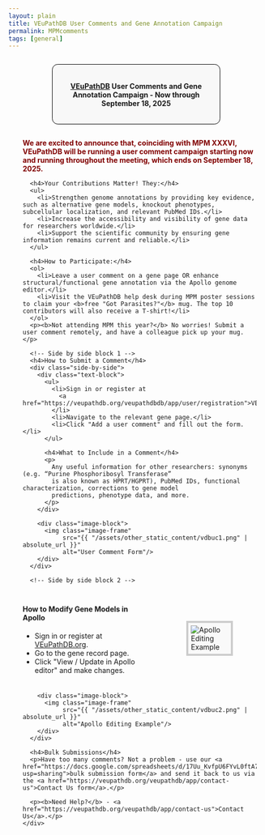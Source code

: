 ```yaml
---
layout: plain
title: VEuPathDB User Comments and Gene Annotation Campaign
permalink: MPMcomments
tags: [general]
---
```

<style>
  h1 {
    font-size: 2.5em;
  }
  div.contents {
    margin-left: 1em;
    margin-bottom: 3em;
  }
  div.workshop {
    margin: 2em 1em;
  }
  details summary, details ul {
    margin-top: 1em;
  }
  details summary {
    font-size: 120%;
    color: #069;
  }
  details p, details table {
    margin-left: 2em;
  }
  details table {
    margin-right: 6em;
  }
  table {
    margin-top: 1em;
    border-collapse: collapse;
  }
  tr.break td {
    background-color: #DCDCDC;
  }
  table.hor-minimalist-a {
    text-align: left;
  }
  table.hor-minimalist-a th {
    font-size: 110%;
    font-weight: 400;
    color: #039;
    border-bottom: 2px solid #6678b1;
    padding: 0.5em;
    text-align: left;
  }
  table.hor-minimalist-a tr {
    border-bottom: 1px solid #ddd;
  }
  table.hor-minimalist-a tr:hover td {
    color: #039; 
  }
  table.hor-minimalist-a td {
    color: #669; 
    padding: 0.5em;
    vertical-align: middle;
  }
  div.centered-title {
    border: 1px solid black;
    border-radius: 0.8em;
    text-align: center;
    margin: 2em auto;
    background: #F8F8F8;
    padding: 1em;
    max-width: 60%;
  }
  .image-frame {
    border: 4px solid #ccc;
    padding: 5px;
    background: #f9f9f9;
    display: block;
    margin: 1em auto;
    max-width: 100%;
  }

  /* Side-by-side layout */
  .side-by-side {
    display: flex;
    align-items: center; /* center image with text */
    gap: 2em;
    margin: 1.5em 0;
  }
  .side-by-side .text-block {
  flex: 1;
  max-width: 700px; /* keep text readable */
}
  .side-by-side .image-block {
    flex-shrink: 0;
  }
  .side-by-side img {
    max-width: 40%; /* adjust size here */
    height: auto;
  }
  @media (max-width: 700px) {
    .side-by-side {
      flex-direction: column;
      align-items: flex-start;
    }
    .side-by-side img {
      max-width: 100%;
      margin: 1em auto;
    }
  }
</style>

<div class="static-content">
  <div class="centered-title">     
    <h4><a href="https://veupathdb.org">VEuPathDB</a> User Comments and Gene Annotation Campaign - Now through September 18, 2025</h4>
  </div>

  <div class="contents">
    <div class="workshop">
      <p style="color: maroon;"><b>We are excited to announce that, coinciding with MPM XXXVI, VEuPathDB will be running a user comment campaign starting now and running throughout the meeting, which ends on September 18, 2025.</b></p>
      
      <h4>Your Contributions Matter! They:</h4>
      <ul>
        <li>Strengthen genome annotations by providing key evidence, such as alternative gene models, knockout phenotypes, subcellular localization, and relevant PubMed IDs.</li>
        <li>Increase the accessibility and visibility of gene data for researchers worldwide.</li>
        <li>Support the scientific community by ensuring gene information remains current and reliable.</li>
      </ul>
   
      <h4>How to Participate:</h4>
      <ol>
        <li>Leave a user comment on a gene page OR enhance structural/functional gene annotation via the Apollo genome editor.</li>
        <li>Visit the VEuPathDB help desk during MPM poster sessions to claim your <b>free "Got Parasites?"</b> mug. The top 10 contributors will also receive a T-shirt!</li>
      </ol>
      <p><b>Not attending MPM this year?</b> No worries! Submit a user comment remotely, and have a colleague pick up your mug.</p>

      <!-- Side by side block 1 -->
      <h4>How to Submit a Comment</h4>
      <div class="side-by-side">
        <div class="text-block">
          <ul>
            <li>Sign in or register at 
              <a href="https://veupathdb.org/veupathdbdb/app/user/registration">VEuPathDB.org</a>.
            </li>
            <li>Navigate to the relevant gene page.</li>
            <li>Click "Add a user comment" and fill out the form.</li>
          </ul>

          <h4>What to Include in a Comment</h4>
          <p>
            Any useful information for other researchers: synonyms (e.g. “Purine Phosphoribosyl Transferase” 
            is also known as HPRT/HGPRT), PubMed IDs, functional characterization, corrections to gene model 
            predictions, phenotype data, and more.
          </p>
        </div>

        <div class="image-block">
          <img class="image-frame" 
               src="{{ "/assets/other_static_content/vdbuc1.png" | absolute_url }}" 
               alt="User Comment Form"/>
        </div>
      </div>

      <!-- Side by side block 2 -->
<div class="side-by-side">
  <div class="text-block">
    <h4>How to Modify Gene Models in Apollo</h4>
    <ul>
      <li>Sign in or register at 
        <a href="https://veupathdb.org/veupathdbdb/app/user/registration">VEuPathDB.org</a>.
      </li>
      <li>Go to the gene record page.</li>
      <li>Click "View / Update in Apollo editor" and make changes.</li>
    </ul>
  </div>

  <div class="image-block">
    <img class="image-frame" 
         src="{{ "/assets/other_static_content/vdbuc2.png" | absolute_url }}" 
         alt="Apollo Editing Example"/>
  </div>
</div>

        <div class="image-block">
          <img class="image-frame" 
               src="{{ "/assets/other_static_content/vdbuc2.png" | absolute_url }}" 
               alt="Apollo Editing Example"/>
        </div>
      </div>
    
      <h4>Bulk Submissions</h4>
      <p>Have too many comments? Not a problem - use our <a href="https://docs.google.com/spreadsheets/d/17Uu_KvfpU6FYvL0ftA7zSt1fK7OinDRZp6Dng_RPH7Y/edit?usp=sharing">bulk submission form</a> and send it back to us via the <a href="https://veupathdb.org/veupathdb/app/contact-us">Contact Us form</a>.</p>
      
      <p><b>Need Help?</b> - <a href="https://veupathdb.org/veupathdb/app/contact-us">Contact Us</a>.</p>
    </div>
  </div>
</div>
